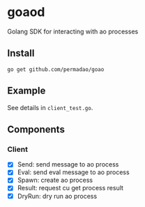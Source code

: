 # goaod
Golang SDK for interacting with ao processes

## Install

```
go get github.com/permadao/goao
```

## Example

See details in `client_test.go`.

## Components

### Client

- [x] Send: send message to ao process
- [x] Eval: send eval message to ao process
- [x] Spawn: create ao process
- [x] Result: request cu get process result
- [x] DryRun: dry run ao process